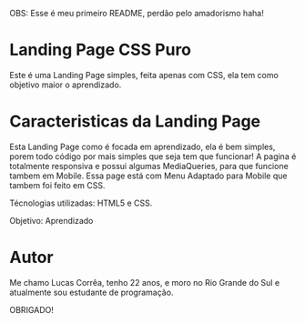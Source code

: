 OBS: Esse é meu primeiro README, perdão pelo amadorismo haha!

# Landing Page CSS Puro

Este é uma Landing Page simples, feita apenas com CSS, ela tem como objetivo maior o aprendizado.

# Caracteristicas da Landing Page

Esta Landing Page como é focada em aprendizado, ela é bem simples, porem todo código por mais simples que seja tem que funcionar!
A pagina é totalmente responsiva e possui algumas MediaQueries, para que funcione tambem em Mobile.
Essa page está com Menu Adaptado para Mobile que tambem foi feito em CSS.

Técnologias utilizadas: HTML5 e CSS.

Objetivo: Aprendizado

# Autor

Me chamo Lucas Corrêa, tenho 22 anos, e moro no Rio Grande do Sul e atualmente sou estudante de programação.

OBRIGADO!
